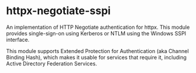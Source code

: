 # httpx-negotiate-sspi

An implementation of HTTP Negotiate authentication for httpx. This module provides single-sign-on using Kerberos or NTLM using the Windows SSPI interface.

This module supports Extended Protection for Authentication (aka Channel Binding Hash), which makes it usable for services that require it, including Active Directory Federation Services.

